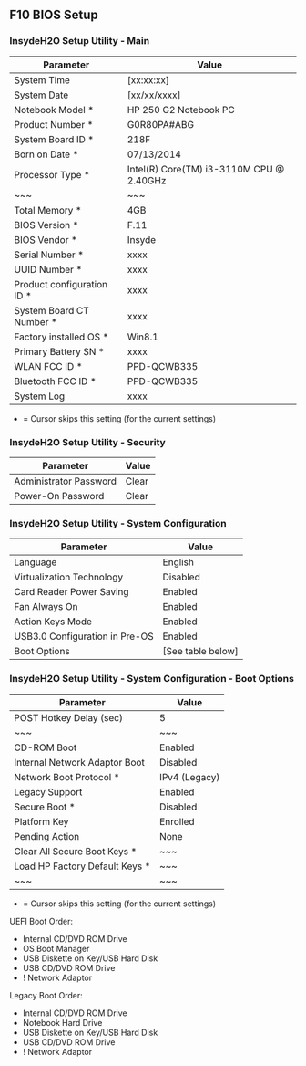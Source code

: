 
## F10 BIOS Setup


### InsydeH2O Setup Utility - Main

Parameter                  | Value
---------------------------|-------
System Time                | [xx:xx:xx]
System Date                | [xx/xx/xxxx]
Notebook Model *           | HP 250 G2 Notebook PC
Product Number *           | G0R80PA#ABG
System Board ID *          | 218F
Born on Date *             | 07/13/2014
Processor Type *           | Intel(R) Core(TM) i3-3110M CPU @ 2.40GHz
~~~                        | ~~~
Total Memory *             | 4GB
BIOS Version *             | F.11
BIOS Vendor *              | Insyde
Serial Number *            | xxxx
UUID Number *              | xxxx
Product configuration ID * | xxxx
System Board CT Number *   | xxxx
Factory installed OS *     | Win8.1
Primary Battery SN *       | xxxx
WLAN FCC ID *              | PPD-QCWB335
Bluetooth FCC ID *         | PPD-QCWB335
System Log                 | xxxx

 * = Cursor skips this setting (for the current settings)


### InsydeH2O Setup Utility - Security

Parameter                  | Value
---------------------------|-------
Administrator Password     | Clear
Power-On Password          | Clear


### InsydeH2O Setup Utility - System Configuration

Parameter                      | Value
-------------------------------|-------
Language                       | English
Virtualization Technology      | Disabled
Card Reader Power Saving       | Enabled
Fan Always On                  | Enabled
Action Keys Mode               | Enabled
USB3.0 Configuration in Pre-OS | Enabled
Boot Options                   | [See table below]


### InsydeH2O Setup Utility - System Configuration - Boot Options

Parameter                      | Value
-------------------------------|-------
POST Hotkey Delay (sec)        | 5
~~~                            | ~~~
CD-ROM Boot                    | Enabled
Internal Network Adaptor Boot  | Disabled
Network Boot Protocol *        | IPv4 (Legacy)
Legacy Support                 | Enabled
Secure Boot *                  | Disabled
Platform Key                   | Enrolled
Pending Action                 | None
Clear All Secure Boot Keys *   | ~~~
Load HP Factory Default Keys * | ~~~
~~~                            | ~~~

 * = Cursor skips this setting (for the current settings)

UEFI Boot Order:
* Internal CD/DVD ROM Drive
* OS Boot Manager
* USB Diskette on Key/USB Hard Disk
* USB CD/DVD ROM Drive
* ! Network Adaptor

Legacy Boot Order:
* Internal CD/DVD ROM Drive
* Notebook Hard Drive
* USB Diskette on Key/USB Hard Disk
* USB CD/DVD ROM Drive
* ! Network Adaptor

